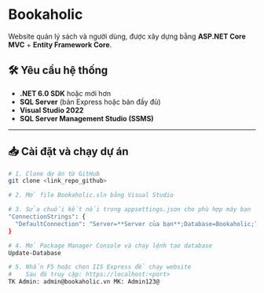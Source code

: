 # Bookaholic

Website quản lý sách và người dùng, được xây dựng bằng **ASP.NET Core MVC** + **Entity Framework Core**.

## 🛠 Yêu cầu hệ thống
- **.NET 6.0 SDK** hoặc mới hơn
- **SQL Server** (bản Express hoặc bản đầy đủ)
- **Visual Studio 2022** 
- **SQL Server Management Studio (SSMS)** 

---

## 📥 Cài đặt và chạy dự án

```bash
# 1. Clone dự án từ GitHub
git clone <link_repo_github>

# 2. Mở file Bookaholic.sln bằng Visual Studio

# 3. Sửa chuỗi kết nối trong appsettings.json cho phù hợp máy bạn
"ConnectionStrings": {
  "DefaultConnection": "Server=**Server của bạn**;Database=Bookaholic;Trusted_Connection=True;TrustServerCertificate=True;MultipleActiveResultSets=True"
}

# 4. Mở Package Manager Console và chạy lệnh tạo database
Update-Database

# 5. Nhấn F5 hoặc chọn IIS Express để chạy website
#    Sau đó truy cập: https://localhost:<port>
TK Admin: admin@bookaholic.vn MK: Admin123@
